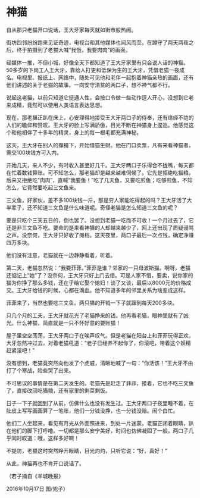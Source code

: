 # 神猫

自从那只老猫开口说话，王大牙家每天就如街市般热闹。 

街坊四邻纷纷跑来见证奇迹，电视台和其他媒体也闻风而至。在蹲守了两天两夜之后，终于拍摄到了老猫大喊“我饿，我要肉肉”的画面。 

经媒体一推，不但小城，好像全天下都知道了王大牙家里有只会说人话的神猫。50多岁的下岗工人王大牙，靠给人打更和低保为生的王大牙，凭借老猫一夜成名。电视里、报纸上、网络中，随处可见他和老伴一起抱着神猫亲热的画面，还有他们讲述的关于老猫的故事。一向安守清贫的两口子，想不神气都不行。 

说起这老猫，以前只知道它挺通人性，会按口令做一些动作逗人开心，没想到它老来成精，竟然可以使用人类语言表达思想。 

现在，那老猫正趴在床上，心安理得地接受王大牙两口子的侍奉，还有络绎不绝的人们的瞻仰和赞叹。王大牙的脸上写满骄傲，目光不断在神猫身上逡巡。他感觉这个和他相伴了十多年的精灵，身上的每一根毛都充满神秘。 

这天，王大牙在别人的撺掇下，开始借猫生财。他在门口卖票，凡有来看神猫者，需交100块钱方可入内。 

开始几天，来人不少，有时收入甚至好几千。王大牙两口子乐得合不拢嘴，每天都在忙着数钱算账。可不知怎么，那老猫却是越来越难伺候了。它先是拒绝吃猫粮，后来又拒绝吃“肉肉”，直喊“我要鱼！”吃了几天鱼，又要吃煎鱼；吃够煎鱼，不知怎么，它竟然要吃起三文鱼来。 

三文鱼，好家伙，差不多100块钱一斤，那是穷人家能吃得起的吗？王大牙活了大半辈子，还不知道三文鱼是什么味道呢。奇怪老猫是怎么知道三文鱼的呢？ 

要是只吃个三天五日的，倒也罢了。没想到老猫一吃而不可收！一个月过去了，它还是非三文鱼不吃。要命的是来看神猫的人却越来越少了，网上还出现了质疑谩骂之声。没奈何，王大牙只好收了摊档。这天夜里，两口子最后一次点钱，确定净赚四万多块。 

他们没有注意，老猫就在一边静静看着，听着。 

第二天，老猫忽然说：“我要菲菲。”菲菲是谁？邻家的一只母波斯猫。啊呀，老猫还惦记上“她”了？没奈何，王大牙只好上门去借。可是人家不借，要卖，说你家的猫为你挣了那么多钱，还在乎给它娶个媳妇！谈了又谈，最后以8000元的价格成交。王大牙给钱的时候，心都在滴血。他不知道多年的邻里关系为啥变成这样。 

菲菲来了，当然也要吃三文鱼。两只猫的开销一下子就蹿到每天200多块。 

只几个月的工夫，王大牙就花光了老猫挣来的钱。他再看老猫，眼神里就有了凶光。什么神猫，简直就是一只不怀好意的要账猫！ 

屋子里空空荡荡，王大牙两口子在唉声叹气。但是老猫在阳台上和菲菲玩得正欢。大牙忽然冲过去，对着老猫吼道：“老子已经养不起你了，你滚吧，带着这个妖精赶紧滚吧！” 

没有想到，老猫竟突然向他发了个虎威，清晰地喊了一句：“你活该！”王大牙不由打了个寒战，险些哭了出来。 

不可思议的事情是在第二天发生的。老猫先是赶走了菲菲，接着，它也不吃三文鱼了，直接改回吃猫粮，还有家里的剩菜剩饭。 

日子一下子就回到了从前，仿佛什么也没有发生过。王大牙两口子夜里睡不着，在肚皮上写写画画算了一笔账，他们一分钱没挣，也一分钱没赔。闹个白忙。 

他们二人坐起来，看见有月光从外面照进来，到处一片迷蒙。老猫正闭着眼睛，趴在他们的脚下打呼噜。一切都是那么安宁美好，时间也仿佛凝固了一般。两口子几乎同时叹道：哦，这样多好啊！ 

不提防，老猫这时突然睁开眼睛，目光灼灼，只听它说：“好，真好！” 

从此，神猫再也不肯开口说话了。 

（若子摘自《羊城晚报》 

2016年10月17日 图/兜子）